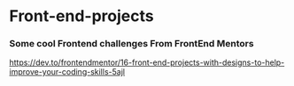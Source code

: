 # Front-end-projects
### Some cool Frontend challenges From FrontEnd Mentors


https://dev.to/frontendmentor/16-front-end-projects-with-designs-to-help-improve-your-coding-skills-5ajl
